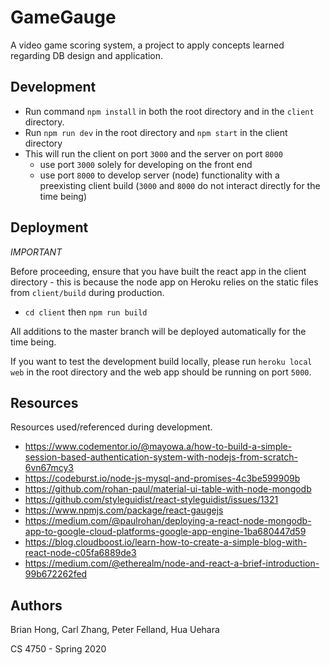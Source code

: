 # GameGauge

A video game scoring system, a project to apply concepts learned regarding DB design and application.

## Development

- Run command `npm install` in both the root directory and in the `client` directory.
- Run `npm run dev` in the root directory and `npm start` in the client directory
- This will run the client on port `3000` and the server on port `8000`
    - use port `3000` solely for developing on the front end
    - use port `8000` to develop server (node) functionality with a preexisting client build (`3000` and `8000` do not interact directly for the time being) 

## Deployment

*IMPORTANT*

Before proceeding, ensure that you have built the react app in the client directory - this is because the node app on Heroku relies on the static files from `client/build` during production.
- `cd client` then `npm run build`

All additions to the master branch will be deployed automatically for the time being.

If you want to test the development build locally, please run `heroku local web` in the root directory and the web app should be running on port `5000`.

## Resources

Resources used/referenced during development.
- https://www.codementor.io/@mayowa.a/how-to-build-a-simple-session-based-authentication-system-with-nodejs-from-scratch-6vn67mcy3
- https://codeburst.io/node-js-mysql-and-promises-4c3be599909b
- https://github.com/rohan-paul/material-ui-table-with-node-mongodb
- https://github.com/styleguidist/react-styleguidist/issues/1321
- https://www.npmjs.com/package/react-gaugejs
- https://medium.com/@paulrohan/deploying-a-react-node-mongodb-app-to-google-cloud-platforms-google-app-engine-1ba680447d59
- https://blog.cloudboost.io/learn-how-to-create-a-simple-blog-with-react-node-c05fa6889de3
- https://medium.com/@etherealm/node-and-react-a-brief-introduction-99b672262fed

## Authors

Brian Hong, Carl Zhang, Peter Felland, Hua Uehara

CS 4750 - Spring 2020

